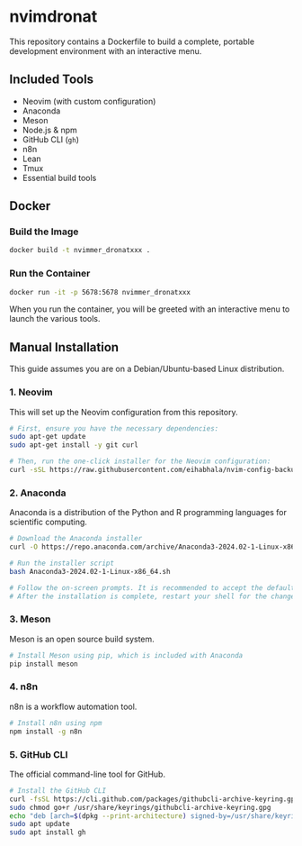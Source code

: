# nvimdronat

This repository contains a Dockerfile to build a complete, portable development environment with an interactive menu.

## Included Tools

*   Neovim (with custom configuration)
*   Anaconda
*   Meson
*   Node.js & npm
*   GitHub CLI (`gh`)
*   n8n
*   Lean
*   Tmux
*   Essential build tools

## Docker

### Build the Image

```bash
docker build -t nvimmer_dronatxxx .
```

### Run the Container

```bash
docker run -it -p 5678:5678 nvimmer_dronatxxx
```

When you run the container, you will be greeted with an interactive menu to launch the various tools.

## Manual Installation

This guide assumes you are on a Debian/Ubuntu-based Linux distribution.

### 1. Neovim

This will set up the Neovim configuration from this repository.

```bash
# First, ensure you have the necessary dependencies:
sudo apt-get update
sudo apt-get install -y git curl

# Then, run the one-click installer for the Neovim configuration:
curl -sSL https://raw.githubusercontent.com/eihabhala/nvim-config-backup/master/install.sh | bash
```

### 2. Anaconda

Anaconda is a distribution of the Python and R programming languages for scientific computing.

```bash
# Download the Anaconda installer
curl -O https://repo.anaconda.com/archive/Anaconda3-2024.02-1-Linux-x86_64.sh

# Run the installer script
bash Anaconda3-2024.02-1-Linux-x86_64.sh

# Follow the on-screen prompts. It is recommended to accept the default settings.
# After the installation is complete, restart your shell for the changes to take effect.
```

### 3. Meson

Meson is an open source build system.

```bash
# Install Meson using pip, which is included with Anaconda
pip install meson
```

### 4. n8n

n8n is a workflow automation tool.

```bash
# Install n8n using npm
npm install -g n8n
```

### 5. GitHub CLI

The official command-line tool for GitHub.

```bash
# Install the GitHub CLI
curl -fsSL https://cli.github.com/packages/githubcli-archive-keyring.gpg | sudo dd of=/usr/share/keyrings/githubcli-archive-keyring.gpg
sudo chmod go+r /usr/share/keyrings/githubcli-archive-keyring.gpg
echo "deb [arch=$(dpkg --print-architecture) signed-by=/usr/share/keyrings/githubcli-archive-keyring.gpg] https://cli.github.com/packages stable main" | sudo tee /etc/apt/sources.list.d/github-cli.list > /dev/null
sudo apt update
sudo apt install gh
```

